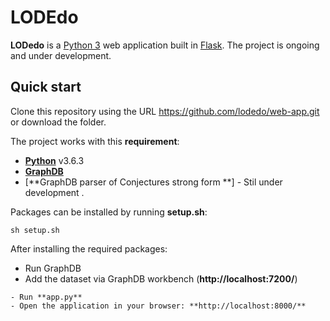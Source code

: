 # LODEdo

**LODedo** is a [Python 3](https://www.python.org/downloads/) web application built in [Flask](https://flask.palletsprojects.com/en/2.3.x/). 
The project is ongoing and under development.

## Quick start

Clone this repository using the URL https://github.com/lodedo/web-app.git
or download the folder.

The project works with this **requirement**:

- [**Python**](https://www.python.org/downloads/) v3.6.3
- [**GraphDB**](https://graphdb.ontotext.com/)
- [**GraphDB parser of Conjectures strong form **] - Stil under development .

Packages can be installed by running **setup.sh**:
```
sh setup.sh
```

After installing the required packages:
- Run GraphDB
- Add the dataset via GraphDB workbench (**http://localhost:7200/**)

```
- Run **app.py**
- Open the application in your browser: **http://localhost:8000/**
```
